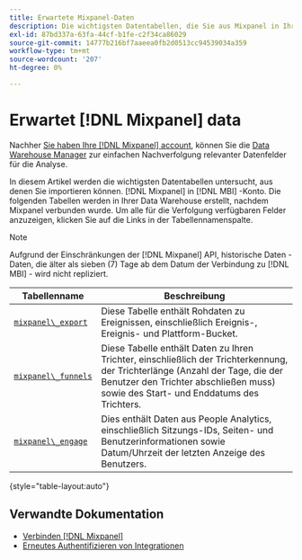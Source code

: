 ```yaml
---
title: Erwartete Mixpanel-Daten
description: Die wichtigsten Datentabellen, die Sie aus Mixpanel in Ihre [!DNL MBI] -Konto.
exl-id: 87bd337a-63fa-44cf-b1fe-c2f34ca86029
source-git-commit: 14777b216bf7aaeea0fb2d0513cc94539034a359
workflow-type: tm+mt
source-wordcount: '207'
ht-degree: 0%

---
```


# Erwartet [!DNL Mixpanel] data

Nachher [Sie haben Ihre [!DNL Mixpanel] account](../integrations/mixpanel.md), können Sie die [Data Warehouse Manager](../../../data-analyst/data-warehouse-mgr/tour-dwm.md) zur einfachen Nachverfolgung relevanter Datenfelder für die Analyse.

In diesem Artikel werden die wichtigsten Datentabellen untersucht, aus denen Sie importieren können. [!DNL Mixpanel] in [!DNL MBI] -Konto. Die folgenden Tabellen werden in Ihrer Data Warehouse erstellt, nachdem Mixpanel verbunden wurde. Um alle für die Verfolgung verfügbaren Felder anzuzeigen, klicken Sie auf die Links in der Tabellennamenspalte.

>[!NOTE]
>
>Aufgrund der Einschränkungen der [!DNL Mixpanel] API, historische Daten - Daten, die älter als sieben (7) Tage ab dem Datum der Verbindung zu [!DNL MBI] - wird nicht repliziert.

| **Tabellenname** | **Beschreibung** |
|-----|-----|
| [`mixpanel\_export`](https://developer.mixpanel.com/reference/raw-data-export-api#datafeed) | Diese Tabelle enthält Rohdaten zu Ereignissen, einschließlich Ereignis-, Ereignis- und Plattform-Bucket. |
| [`mixpanel\_funnels`](https://developer.mixpanel.com/reference/raw-data-export-api#funnels-default) | Diese Tabelle enthält Daten zu Ihren Trichter, einschließlich der Trichterkennung, der Trichterlänge (Anzahl der Tage, die der Benutzer den Trichter abschließen muss) sowie des Start- und Enddatums des Trichters. |
| [`mixpanel\_engage`](https://developer.mixpanel.com/reference/raw-data-export-api#engage-default) | Dies enthält Daten aus People Analytics, einschließlich Sitzungs-IDs, Seiten- und Benutzerinformationen sowie Datum/Uhrzeit der letzten Anzeige des Benutzers. |

{style="table-layout:auto"}

## Verwandte Dokumentation

* [Verbinden [!DNL Mixpanel]](../integrations/mixpanel.md)
* [Erneutes Authentifizieren von Integrationen](https://experienceleague.adobe.com/docs/commerce-knowledge-base/kb/how-to/mbi-reauthenticating-integrations.html?lang=en)
